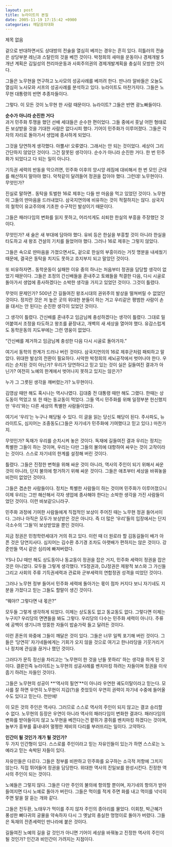 ```yaml
---
layout: post
title: 뉴라이트의 본질
date: 2005-11-19 17:15:42 +0900
categories: 깨달음의대화
---
```

 제목 없음 

겉으로 반대하면서도 상대방의 전술을 열심히 베끼는 경우는 흔히 있다. 히틀러의 전술은 상당부분 레닌과 스탈린의 것을 베낀 것이다. 박정희의 새마을 운동이나 경제개발 5개년 계획은 김일성의 천리마운동과 사회주의권의 경제개발계획을 충실히 모방한 것이다. 

그들은 노무현을 연구하고 노사모의 성공사례를 베끼려 한다. 딴나라 알바들은 오늘도 열심히 노사모와 서프의 성공사례를 분석하고 있다. 뉴라이트도 마찬가지다. 그들은 노무현 대통령의 반면 추종자들이다. 

그렇다. 이 모든 것이 노무현 한 사람 때문이다. 뉴라이트? 그들은 반면 광노빠들이다. 

**순수가 아니라 순진한 거다**  
과거 민주화 투쟁을 했던 선배 세대들은 순수한 편이었다. 그들 중에서 훗날 어떤 형태로든 보상받을 것을 기대한 사람은 없다시피 했다. 기어이 민주화가 이루어졌다. 그들은 각자의 자리로 돌아가서 생업에 종사하게 되었다. 

그것을 당연하게 생각했다. 아뿔사! 오류였다. 그래서는 안 되는 것이었다. 세상이 그리 간단하지 않았던 것이다. 그건 잘못된 생각이다. 순수가 아니라 순진한 거다. 한 번 민주화가 되었다고 다 되는 일이 아니다. 

기득권 세력의 반동을 막으려면, 민주화 이후의 앙시앙 레짐에 대비해서 한 번 모인 군대를 해산하지 말아야 했다. 악착같이 달려들어 정권을 잡아야 했다. 그런데! 노무현이다. 무엇인가? 

진실로 말하면.. 동탁을 토벌한 16로 제후는 다들 딴 마음을 먹고 있었던 것이다. 노무현이 그들의 딴마음을 드러내었다. 삼국지연의에 비유하는 것이 적절하지는 않다. 삼국지의 철학이 유교주의에 기초한 수구적인 발상이기 때문이다. 

그들은 패러다임의 변화를 읽지 못하고, 어리석게도 쇠퇴한 한실의 부흥을 주장했던 것이다. 

무엇인가? 새 술은 새 부대에 담아야 했다. 유비 등은 한실을 부흥할 것이 아니라 한실을 타도하고 새 왕조 건설의 기치를 들었어야 했다. 그러나 16로 제후는 그렇지 않았다. 

그들은 속으로 딴마음을 가졌으면서도, 겉으로 한실의 부흥이라는 거짓 명분을 내세웠기 때문에, 결국은 동탁을 치지도 못하고 흐지부지 되고 말았던 것이다. 

또 비유하자면.. 동학운동이 실패한 이유 중의 하나는 처음부터 정권을 담당할 생각이 없었기 때문이다. 그들은 조정의 간신배들을 혼내주고 토왜들을 척결한 다음, 다시 시골로 돌아가서 생업에 종사하겠다는 소박한 생각을 가지고 있었던 것이다. 그것이 틀렸다. 

무엇이 문제인가? 500년 간 길들여진 왕조시대의 권위주의 발상을 떨쳐버릴 수 없었던 것이다. 정치란 것은 저 높은 곳의 위대한 분들이 하는 거고 우리같은 평범한 사람이 손을 대서는 안 된다는 순진한 생각이 있었던 것이다. 

그 생각이 틀렸다. 간신배를 혼내주고 임금님께 충성하겠다는 생각이 틀렸다. 그대로 밀어붙여서 조정을 타도하고 왕조를 끝장내고, 개벽의 새 세상을 열어야 했다. 유감스럽게도 동학운동의 지도부에는 그런 영웅이 없었다. 

“간신배를 제거하고 임금님께 충성한 다음 다시 시골로 돌아가자.”

여기서 동학의 한계가 드러나 버린 것이다. 삼국지연의의 16로 제후군처럼 패퇴하고 말았다. 위대한 발상의 전환이 필요하다. 사악한 박정희의 세뇌공작에서 벗어나야 한다. 우리는 순치된 것이 아닌가? 우리가 당연하다고 믿고 있는 것이 실은 길들여진 결과가 아닌가? 여전히 노예의 한계에서 벗어나지 못하고 있지는 않은가? 

누가 그 그릇된 생각을 깨버렸는가? 노무현이다.

김영삼 때만 해도 혹시나는 역시나였다. 김대중 전 대통령 때만 해도 그랬다. 한때는 상도동이 먹었고 또 한 때는 동교동이 먹었다. 그들 역시 민주화를 위해 일정부분 헌신했지만 ‘우리’와는 다른 세상의 특별한 사람들이었다.

여기서 ‘우리’는 누구나 해당될 수 있다. 이 글을 읽는 당신도 해당이 된다. 주사파도, 뉴라이트도, 심지어는 조중동도(그들은 자기네가 민주화에 기여했다고 믿고 있다.) 마찬가지. 

무엇인가? 독재가 우리를 순치시켜 놓은 것이다. 독재에 길들여진 결과 우리는 정치는 특별한 그들이 하는 것이며, 우리는 다만 그들의 불의에 대항하여 싸우는 것이 고작이라는 것이다. 스스로 자기네의 한계를 설정해 버린 것이다. 

틀렸다. 그들은 진정한 변혁을 위해 싸운 것이 아니라, 역사의 주인이 되기 위해서 싸운 것이 아니라, 단지 불의에 항거하기 위해 싸운 것이다. 그들은 애초부터 세상을 바꿔놓을 비전이 없었던 것이다. 

그들은 겸손한 사람들이다. 정치는 특별한 사람들이 하는 것이며 민주화가 이루어졌으니 이제 우리는 그만 해산해서 각자 생업에 종사해야 한다는 소박한 생각을 가진 사람들이었던 것이다. 이런 바보같으니라구.

민주화 과정에 기여한 사람들에게 직접적인 보상이 주어진 때는 노무현 정권 들어서이다. 그러나 아직은 모두가 보상받은 것은 아니다. 즉 더 많은 ‘우리’들의 입장에서는 단지 극소수의 ‘그들’이 보상받았을 뿐인 것이다. 

지금 정권은 민청학련세대가 거의 쥐고 있다. 이런 때 더 원로라 할 김동길들이 배가 아픈 것은 당연지사다. 심지어는 김수환 추기경 조차도 아랫배가 편하지는 않은 것이다. 강준만들 역시 같은 심리에 빠져버렸다. 

YS나 DJ 때만 해도 상도동이나 동교동이 정권을 잡은 거지, 민주화 세력이 정권을 잡은 것은 아니었다. 모두들 그렇게 생각했다. YS정권과, DJ정권은 제왕적 보스와 그 가신들 그리고 사회의 주류 기득권세력과 관료와 군부세력의 연합정권 성격을 띠었던 것이다. 

그러나 노무현 정부 들어서 민주화 세력에 돌아가는 몫이 점차 커지다 보니 자기네도 지분을 가졌다고 믿는 그들도 할말이 생긴 것이다.

“뭬야!? 그렇다면 내 몫은?”

모두들 그렇게 생각하게 되었다. 이제는 상도동도 없고 동교동도 없다. 그렇다면 이제는 누구지? 우리당의 면면들을 봐도 그렇다. 우리당의 다수는 민주화 세력이 아니다. 주류에 공백이 생기니까 엉뚱한 자들이 밥숟가락 들고 달려든 것이다.

이런 혼돈의 와중에 그들이 깨달은 것이 있다. 그들은 너무 일찍 포기해 버린 것이다. 그들은 ‘당연히’ 자기네들에게는 기회가 오지 않을 것으로 여기고 한나라당을 기웃거리거나 정치에 관심을 끊거나 했던 것이다. 

그러다가 문득 정신을 차리고는 ‘노무현이 한 것을 난들 못하리’ 하는 생각을 하게 된 것이다. 결론인즉 뉴라이트는 노무현의 성공사례를 벤치마킹 하려는 자들이며 정권을 이삭줍기 하려는 자들인 것이다. 

그들은 노무현의 성공이 **‘역사의 필연’**이 아니라 우연한 궤도이탈이라고 믿는다. 모사를 잘 하면 우연히 노무현이 지갑(?)을 줏었듯이 우연히 권력이 자기네 수중에 들어올 수도 있다고 믿는다. 천만에!

이 모든 것의 주인은 역사다. 그러므로 스스로 역사의 주인이 되지 않고는 결코 승리할 수 없다. 노무현의 등장은 우연이 아니라 역사의 패러다임이 변화한 결과다. 패러다임의 변화를 받아들이지 않고 노무현을 베낀다는건 팥쥐가 콩쥐를 벤치마킹 하겠다는 것이며, 놀부가 흥부를 흉내내어 멀쩡한 제비의 다리를 부러뜨리는 일이다. 고약하다. 

**인간이 될 것인가 개가 될 것인가?**  
두 가지 인간형이 있다. 스스로를 주인이라고 믿는 자유인들이 있는가 하면 스스로는 노예라고 믿는 속박된 자들이 있다. 

자유인들은 다르다. 그들은 정부를 비판하고 민주화를 요구하는 소극적 저항에 그치지 않는다. 직접 뛰어들어 정권을 담당한다. 위대한 역사의 진일보를 완성시킨다. 진정한 역사의 주인이 되는 것이다. 

노예들은 그렇지 않다. 그들은 다만 주인의 불의에 항의할 뿐이며, 자기네의 항의가 받아들여지면 다시 노예로 돌아가 버린다. 그들은 먹이를 적게 주면 화를 내고 먹이를 넉넉히 주면 말을 잘 듣는 개와 같다. 

그들은 전두환, 노태우가 먹이를 주지 않자 주인의 종아리를 물었다. 이회창, 박근혜가 풍성한 뼈다귀의 궁물을 약속하자 다시 그 옛날의 충실한 멍멍이로 돌아가 버렸다. 그들은 독재의 잔존세력인 딴나라에 붙은 것이다. 

길들여진 노예의 길을 갈 것인가 아니면 기어이 세상을 바꿔놓고 진정한 역사의 주인이 될 것인가? 인간과 비인간이 가려지는 지점이다.